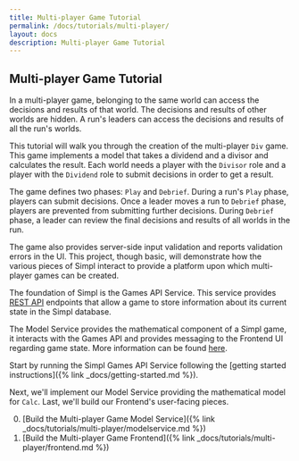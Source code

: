 ```yaml
---
title: Multi-player Game Tutorial
permalink: /docs/tutorials/multi-player/
layout: docs
description: Multi-player Game Tutorial
---
```


## Multi-player Game Tutorial

In a multi-player game, belonging to the same world can access the decisions and results of that world. 
The decisions and results of other worlds are hidden.
A run's leaders can access the decisions and results of all the run's worlds.

This tutorial will walk you through the creation of the multi-player `Div` game.
This game implements a model that takes a dividend and a divisor and calculates the result. 
Each world needs a player with the `Divisor` role and a player with the `Dividend` role to submit decisions in order to get a result.

The game defines two phases: `Play` and `Debrief`. During a run's `Play` phase, players can submit decisions. 
Once a leader moves a run to `Debrief` phase, players are prevented from submitting further decisions. 
During `Debrief` phase, a leader can review the final decisions and results of all worlds in the run.

The game also provides server-side input validation and reports validation errors in the UI. This project, though basic, 
will demonstrate how the various pieces of Simpl interact to provide a platform upon which multi-player games can be created.

The foundation of Simpl is the Games API Service.  This service provides [REST API](http://www.django-rest-framework.org/) endpoints that allow a game
to store information about its current state in the Simpl database. 

The Model Service provides the mathematical component of a Simpl game, it interacts with the Games API and
provides messaging to the Frontend UI regarding game state.  More information can be found [here](../../overview.md).

Start by running the Simpl Games API Service following the [getting started instructions]({% link _docs/getting-started.md %}).

Next, we'll implement our Model Service providing the mathematical model for `Calc`.
Last, we'll build our Frontend's user-facing pieces.

0. [Build the Multi-player Game Model Service]({% link _docs/tutorials/multi-player/modelservice.md %})
0. [Build the Multi-player Game Frontend]({% link _docs/tutorials/multi-player/frontend.md %})

